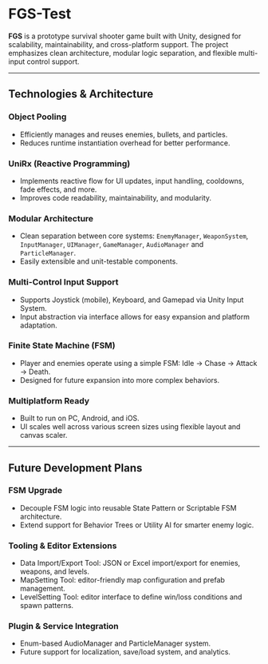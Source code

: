 # FGS-Test

**FGS** is a prototype survival shooter game built with Unity, designed for scalability, maintainability, and cross-platform support. The project emphasizes clean architecture, modular logic separation, and flexible multi-input control support.

---

## Technologies & Architecture

### Object Pooling
- Efficiently manages and reuses enemies, bullets, and particles.
- Reduces runtime instantiation overhead for better performance.

### UniRx (Reactive Programming)
- Implements reactive flow for UI updates, input handling, cooldowns, fade effects, and more.
- Improves code readability, maintainability, and modularity.

### Modular Architecture
- Clean separation between core systems: `EnemyManager`, `WeaponSystem`, `InputManager`, `UIManager`, `GameManager`, `AudioManager` and `ParticleManager`.
- Easily extensible and unit-testable components.

### Multi-Control Input Support
- Supports Joystick (mobile), Keyboard, and Gamepad via Unity Input System.
- Input abstraction via interface allows for easy expansion and platform adaptation.

### Finite State Machine (FSM)
- Player and enemies operate using a simple FSM: Idle → Chase → Attack → Death.
- Designed for future expansion into more complex behaviors.

### Multiplatform Ready
- Built to run on PC, Android, and iOS.
- UI scales well across various screen sizes using flexible layout and canvas scaler.

---

## Future Development Plans

### FSM Upgrade
- Decouple FSM logic into reusable State Pattern or Scriptable FSM architecture.
- Extend support for Behavior Trees or Utility AI for smarter enemy logic.

### Tooling & Editor Extensions
- Data Import/Export Tool: JSON or Excel import/export for enemies, weapons, and levels.
- MapSetting Tool: editor-friendly map configuration and prefab management.
- LevelSetting Tool: editor interface to define win/loss conditions and spawn patterns.

### Plugin & Service Integration
- Enum-based AudioManager and ParticleManager system.
- Future support for localization, save/load system, and analytics.
